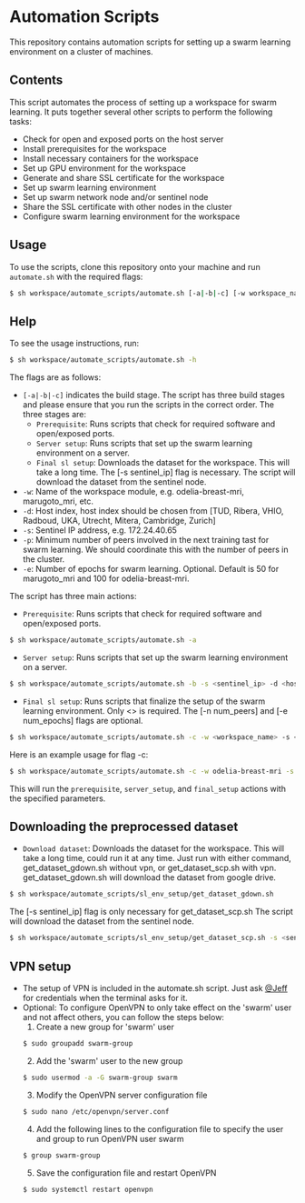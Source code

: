 # Automation Scripts

This repository contains automation scripts for setting up a swarm learning environment on a cluster of machines.

## Contents
This script automates the process of setting up a workspace for swarm learning. It puts together several other scripts to perform the following tasks:

- Check for open and exposed ports on the host server
- Install prerequisites for the workspace
- Install necessary containers for the workspace
- Set up GPU environment for the workspace
- Generate and share SSL certificate for the workspace
- Set up swarm learning environment
- Set up swarm network node and/or sentinel node
- Share the SSL certificate with other nodes in the cluster
- Configure swarm learning environment for the workspace

## Usage

To use the scripts, clone this repository onto your machine and run `automate.sh` with the required flags:

```sh
$ sh workspace/automate_scripts/automate.sh [-a|-b|-c] [-w workspace_name] [-d host_index] [-s sentinel_ip] [-n num_peers] [-e num_epochs] [-h]"
```

## Help
To see the usage instructions, run:
```sh
$ sh workspace/automate_scripts/automate.sh -h
```


The flags are as follows:

- `[-a|-b|-c]` indicates the build stage. The script has three build stages and please ensure that you run the scripts in the correct order. The three stages are:
    - `Prerequisite`: Runs scripts that check for required software and open/exposed ports.
    - `Server setup`: Runs scripts that set up the swarm learning environment on a server.
    - `Final sl setup`: Downloads the dataset for the workspace. This will take a long time. The [-s sentinel_ip] flag is necessary. The script will download the dataset from the sentinel node.
- `-w`: Name of the workspace module, e.g. odelia-breast-mri, marugoto_mri, etc.
- `-d`: Host index, host index should be chosen from [TUD, Ribera, VHIO, Radboud, UKA, Utrecht, Mitera, Cambridge, Zurich]
- `-s`: Sentinel IP address, e.g. 172.24.40.65
- `-p`: Minimum number of peers involved in the next training tast for swarm learning. We should coordinate this with the number of peers in the cluster.
- `-e`: Number of epochs for swarm learning. Optional. Default is 50 for marugoto_mri and 100 for odelia-breast-mri.

The script has three main actions:

- `Prerequisite`: Runs scripts that check for required software and open/exposed ports.
```sh
$ sh workspace/automate_scripts/automate.sh -a
```
- `Server setup`: Runs scripts that set up the swarm learning environment on a server.
```sh
$ sh workspace/automate_scripts/automate.sh -b -s <sentinel_ip> -d <host_index>
```

- `Final sl setup`: Runs scripts that finalize the setup of the swarm learning environment. Only <> is required. The [-n num_peers] and [-e num_epochs] flags are optional.
```sh
$ sh workspace/automate_scripts/automate.sh -c -w <workspace_name> -s <sentinel_ip> -d <host_index> [-n num_peers] [-e num_epochs]
```
Here is an example usage for flag -c:
```sh
$ sh workspace/automate_scripts/automate.sh -c -w odelia-breast-mri -s 172.24.40.65 -d VHIO -n 3 -e 50
```


This will run the `prerequisite`, `server_setup`, and `final_setup` actions with the specified parameters.

## Downloading the preprocessed dataset
- `Download dataset`: Downloads the dataset for the workspace. This will take a long time, could run it at any time. Just run with either command, get_dataset_gdown.sh without vpn, or get_dataset_scp.sh with vpn.
get_dataset_gdown.sh will download the dataset from google drive.
```sh
$ sh workspace/automate_scripts/sl_env_setup/get_dataset_gdown.sh
```
The [-s sentinel_ip] flag is only necessary for get_dataset_scp.sh The script will download the dataset from the sentinel node.
```sh
$ sh workspace/automate_scripts/sl_env_setup/get_dataset_scp.sh -s <sentinel_ip>
```

## VPN setup
- The setup of VPN is included in the automate.sh script. Just ask [@Jeff](https://github.com/Ultimate-Storm) for credentials when the terminal asks for it.
- Optional: To configure OpenVPN to only take effect on the 'swarm' user and not affect others, you can follow the steps below:
  1. Create a new group for 'swarm' user
  ```sh
  $ sudo groupadd swarm-group
  ```
  2. Add the 'swarm' user to the new group
  ```sh
  $ sudo usermod -a -G swarm-group swarm
  ```
  3. Modify the OpenVPN server configuration file
  ```sh
  $ sudo nano /etc/openvpn/server.conf
  ```
  4. Add the following lines to the configuration file to specify the user and group to run OpenVPN
  user swarm
  ```sh
  $ group swarm-group
  ```
  5. Save the configuration file and restart OpenVPN
  ```sh
  $ sudo systemctl restart openvpn
  ```